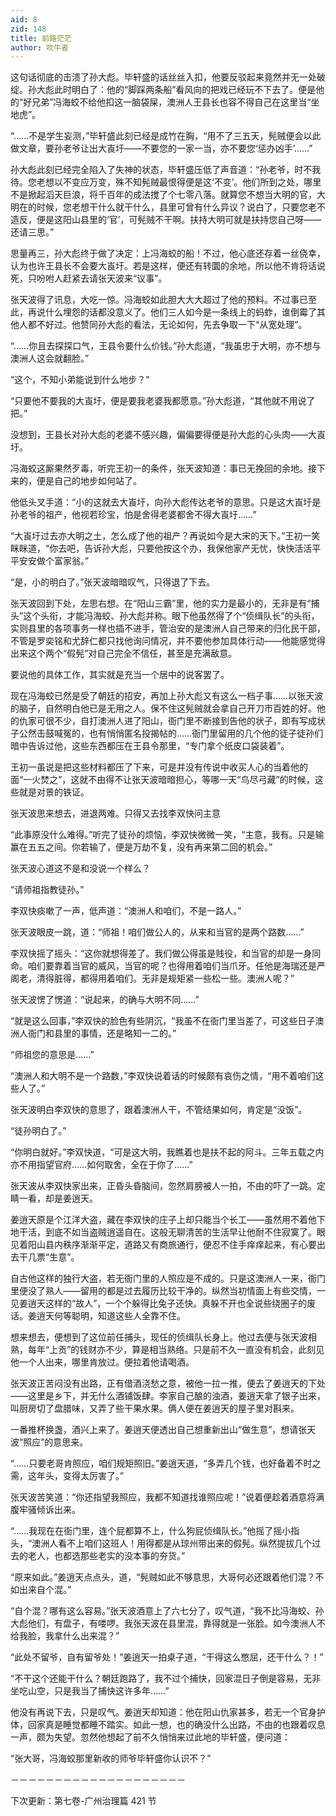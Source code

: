 ```yaml
---
aid: 8
zid: 148
title: 前路茫茫
author: 吹牛者
---
```


这句话彻底的击溃了孙大彪。毕轩盛的话丝丝入扣，他要反驳起来竟然并无一处破绽。孙大彪此时明白了：他的“脚踩两条船”看风向的把戏已经玩不下去了。便是他的“好兄弟”冯海蛟不给他扣这一脑袋屎，澳洲人王县长也容不得自己在这里当“坐地虎”。

“……不是学生妄测，”毕轩盛此刻已经是成竹在胸，“用不了三五天，髡贼便会以此做文章，要孙老爷让出大崀圩――不要您的一家一当，亦不要您‘惩办凶手’……”

孙大彪此刻已经完全陷入了失神的状态，毕轩盛压低了声音道：“孙老爷，时不我待。您老想以不变应万变，殊不知髡贼最恨得便是这‘不变’。他们所到之处，哪里不是掀起滔天巨浪，将千百年的成法搅了个七零八落。就算您不想当大明的官，大明在的时候，您老想干什么就干什么，县里可曾有什么异议？说白了，只要您老不造反，便是这阳山县里的‘官’，可髡贼不干啊。扶持大明可就是扶持您自己呀――还请三思。”

思量再三，孙大彪终于做了决定：上冯海蛟的船！不过，他心底还存着一丝侥幸，认为也许王县长不会要大崀圩。若是这样，便还有转圜的余地，所以他不肯将话说死，只吩咐人赶紧去请张天波来“议事”。

张天波得了讯息，大吃一惊。冯海蛟如此胆大大大超过了他的预料。不过事已至此，再说什么埋怨的话都没意义了。他们三人如今是一条线上的蚂蚱，谁倒霉了其他人都不好过。他赞同孙大彪的看法，无论如何，先去争取一下“从宽处理”。

“……你且去探探口气，王县令要什么价钱。”孙大彪道，“我虽忠于大明，亦不想与澳洲人这会就翻脸。”

“这个，不知小弟能说到什么地步？”

“只要他不要我的大崀圩，便是要我老婆我都愿意。”孙大彪道，“其他就不用说了把。”

没想到，王县长对孙大彪的老婆不感兴趣，偏偏要得便是孙大彪的心头肉――大崀圩。

冯海蛟这厮果然歹毒，听完王初一的条件，张天波知道：事已无挽回的余地。接下来的，便是自己的地步如何站了。

他低头叉手道：“小的这就去大崀圩，向孙大彪传达老爷的意思。只是这大崀圩是孙老爷的祖产，他视若珍宝，怕是舍得老婆都舍不得大崀圩……”

“大崀圩过去亦大明之土，怎么成了他的祖产？再说如今是大宋的天下。”王初一笑眯眯道，“你去吧，告诉孙大彪，只要他按这个办，我保他家产无忧，快快活活平平安安做个富家翁。”

“是，小的明白了。”张天波暗暗叹气，只得退了下去。

张天波回到下处，左思右想。在“阳山三霸”里，他的实力是最小的，无非是有“捕头”这个头衔，才能冯海蛟、孙大彪并称。眼下他虽然得了个“侦缉队长”的头衔，实则县里的各项事务一样也插不进手，管治安的是澳洲人自己带来的归化民干部，不管是罗奕铭和尤辞仁都只找他询问情况，并不要他参加具体行动――他能感觉得出来这个两个“假髡”对自己完全不信任，甚至是充满敌意。

要说他的具体工作，其实就是充当一个居中的说客罢了。

现在冯海蛟已然是受了朝廷的招安，再加上孙大彪又有这么一档子事……以张天波的脑子，自然明白他已是无用之人。保不住这髡贼就会拿自己开刀市百姓的好。他的仇家可很不少，自打澳洲人进了阳山，衙门里不断接到告他的状子，即有写成状子公然击鼓喊冤的，也有悄悄匿名投揭帖的……衙门里留用的几个他的徒子徒孙们暗中告诉过他，这些东西都压在王县令那里，“专门拿个纸皮口袋装着”。

王初一虽说是把这些材料都压了下来，可是并没有传说中收买人心的当着他的面“一火焚之”，这就不由得不让张天波暗暗担心，等哪一天“鸟尽弓藏”的时候，这些就是对景的铁证。

张天波思来想去，进退两难。只得又去找李双快问主意

“此事原没什么难得。”听完了徒孙的烦恼，李双快微微一笑，“主意，我有。只是输赢在五五之间。你若输了，便是万劫不复，没有再来第二回的机会。”

张天波心道这不是和没说一个样么？

“请师祖指教徒孙。”

李双快痰嗽了一声，低声道：“澳洲人和咱们，不是一路人。”

张天波眼皮一跳，道：“师祖！咱们做公人的，从来和当官的是两个路数……”

李双快摇了摇头：“这你就想得差了。我们做公得虽是贱役，和当官的却是一身同命。咱们要靠着当官的威风，当官的呢？也得用着咱们当爪牙。任他是海瑞还是严阁老，清得脏得，都得用着咱们。无非是规矩紧一些松一些。澳洲人呢？”

张天波愣了愣道：“说起来，的确与大明不同……”

“就是这么回事，”李双快的脸色有些阴沉，“我虽不在衙门里当差了，可这些日子澳洲人衙门和县里的事情，还是略知一二的。”

“师祖您的意思是……”

“澳洲人和大明不是一个路数，”李双快说着话的时候颇有哀伤之情，“用不着咱们这些人了。”

张天波明白李双快的意思了，跟着澳洲人干，不管结果如何，肯定是“没饭”。

“徒孙明白了。”

“你明白就好。”李双快道，“可是这大明，我瞧着也是扶不起的阿斗。三年五载之内亦不用指望官府……如何取舍，全在于你了……”

张天波从李双快家出来，正昏头昏脑间，忽然肩膀被人一拍，不由的吓了一跳。定睛一看，却是姜逍天。

姜逍天原是个江洋大盗，藏在李双快的庄子上却只能当个长工――虽然用不着他下地干活，到底不如当盗贼逍遥自在。这般无聊清苦的生活早让他耐不住寂寞了。眼见着阳山县内秩序渐渐平定，道路又有商旅通行，便忍不住手痒痒起来，有心要出去干几票“生意”。

自古他这样的独行大盗，若无衙门里的人照应是不成的。只是这澳洲人一来，衙门里便没了熟人――留用的都是过去履历比较干净的。纵然当初情面上有些交情，一见姜逍天这样的“故人”，一个个躲得比兔子还快。真躲不开也全说些绕圈子的废话。姜逍天何等聪明，知道这些人全靠不住。

想来想去，便想到了这位前任捕头，现任的侦缉队长身上。他过去便与张天波相熟，每年“上贡”的钱财亦不少，算是相当熟络。只是前不久一直没有机会，此刻见他一个人出来，哪里肯放过。便拉着他请喝酒。

张天波正苦闷没有出路，正有借酒浇愁之意，被他一拉一推，便去了姜逍天的下处――这里是乡下，并无什么酒铺饭肆。李家自己酿的浊酒，姜逍天拿了银子出来，叫厨房切了盘腊味，又弄了些干果水果。俩人便在姜逍天的屋子里对斟来。

一番推杯换盏，酒兴上来了。姜逍天便透出自己想重新出山“做生意”，想请张天波“照应”的意思来。

“……只要老哥肯照应，咱们规矩照旧。”姜逍天道，“多弄几个钱，也好备着不时之需，这年头，变得太厉害了。”

张天波苦笑道：“你还指望我照应，我都不知道找谁照应呢！”说着便趁着酒意将满腹牢骚倾诉出来。

“……我现在在衙门里，连个屁都算不上，什么狗屁侦缉队长。”他摇了摇小指头，“澳洲人看不上咱们这班人！用得都是从琼州带出来的假髡。纵然提拔几个过去的老人，也都选那些老实的没本事的夯货。”

“原来如此。”姜逍天点点头，道，“髡贼如此不够意思，大哥何必还跟着他们混？不如出来自个混。”

“自个混？哪有这么容易。”张天波酒意上了六七分了，叹气道，“我不比冯海蛟、孙大彪他们，有盘子，有喽啰。我张天波在县里混，靠得就是一张脸。如今澳洲人不给我脸，我拿什么出来混？”

“此处不留爷，自有留爷处！”姜逍天一拍桌子道，“干得这么憋屈，还干什么？！”

“不干这个还能干什么？朝廷跑路了，我不过个捕快，回家混日子倒是容易，无非坐吃山空，只是我当了捕快这许多年……”

他没有再说下去，只是叹气。姜逍天却知道：他在阳山仇家甚多，若无一个官身护体，回家真是睡觉都睡不踏实。如此一想，也的确没什么出路，不由的也跟着叹息一声，颇为失望。忽然他想起了前不久悄悄来过此地的毕轩盛，便问道：

“张大哥，冯海蛟那里新收的师爷毕轩盛你认识不？”

－－－－－－－－－－－－－－－－－－－－

下次更新：第七卷-广州治理篇 421 节
